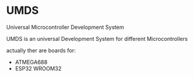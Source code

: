 # UMDS
Universal Microcontroller Development System

UMDS is an universal Development System for different Microcontrollers

actually ther are boards for:
- ATMEGA688
- ESP32 WROOM32
